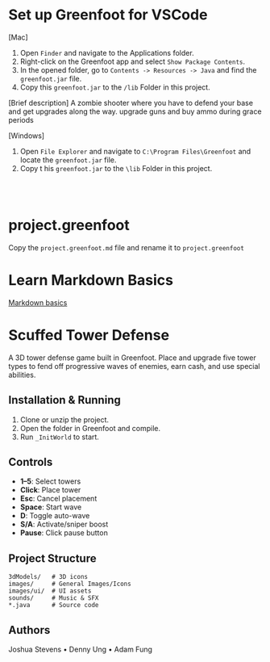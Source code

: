 # Set up Greenfoot for VSCode

[Mac]
1. Open `Finder` and navigate to the Applications folder.
2. Right-click on the Greenfoot app and select `Show Package Contents`.
3. In the opened folder, go to `Contents -> Resources -> Java` and find the `greenfoot.jar` file.
4. Copy this `greenfoot.jar` to the `/lib` Folder in this project.

[Brief description]
A zombie shooter where you have to defend your base and get upgrades along the way. upgrade guns and buy ammo during grace periods 

[Windows]
1. Open `File Explorer` and navigate to `C:\Program Files\Greenfoot` and locate the `greenfoot.jar` file.
2. Copy t his `greenfoot.jar` to the `\lib` Folder in this project.

<br>
<br>

# project.greenfoot
Copy the `project.greenfoot.md` file and rename it to `project.greenfoot`

# Learn Markdown Basics
[Markdown basics](https://www.markdownguide.org/getting-started/)


# Scuffed Tower Defense

A 3D tower defense game built in Greenfoot. Place and upgrade five tower types to fend off progressive waves of enemies, earn cash, and use special abilities.

## Installation & Running

1. Clone or unzip the project.
2. Open the folder in Greenfoot and compile.
3. Run `_InitWorld` to start.

## Controls

* **1–5**: Select towers
* **Click**: Place tower
* **Esc**: Cancel placement
* **Space**: Start wave
* **D**: Toggle auto-wave
* **S/A**: Activate/sniper boost
* **Pause**: Click pause button

## Project Structure

```
3dModels/   # 3D icons
images/     # General Images/Icons
images/ui/  # UI assets
sounds/     # Music & SFX
*.java      # Source code
```

## Authors

Joshua Stevens • Denny Ung • Adam Fung
